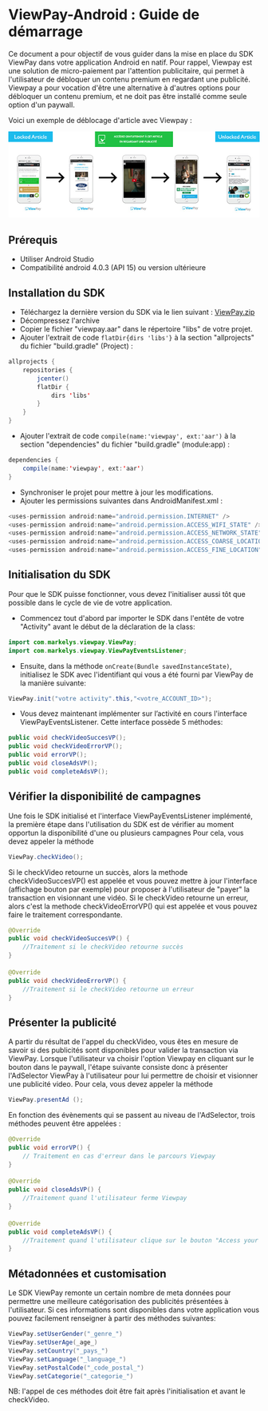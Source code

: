 # ViewPay-Android : Guide de démarrage

Ce document a pour objectif de vous guider dans la mise en place du SDK ViewPay dans votre application Android en natif.
Pour rappel, Viewpay est une solution de micro-paiement par l'attention publicitaire, qui permet à l'utilisateur de débloquer un contenu premium en regardant une publicité. Viewpay a pour vocation d'être une alternative à d'autres options pour débloquer un contenu premium, et ne doit pas être installé comme seule option d'un paywall.

Voici un exemple de déblocage d'article avec Viewpay : 

![sample](https://github.com/TechViewpay/ViewPay-iOS/blob/master/DocImages/parcours_vp_mobile3.png?raw=true)

## Prérequis

- Utiliser Android Studio
- Compatibilité android 4.0.3  (API 15) ou version ultérieure

## Installation du SDK

- Téléchargez la dernière version du SDK via le lien suivant : [ViewPay.zip](https://github.com/TechViewpay/ViewPay-Android/blob/master/Dist/ViewPay.zip?raw=true)
- Décompressez l'archive
-	Copier le fichier "viewpay.aar" dans le répertoire "libs" de votre projet.
- Ajouter l'extrait de code `flatDir{dirs 'libs'}` à la section "allprojects" du fichier "build.gradle" (Project) :
```java
allprojects {    
	repositories {       
		jcenter()       
		flatDir {        
			dirs 'libs'      
		}    
	} 
}
```

- Ajouter l'extrait de code `compile(name:'viewpay', ext:'aar')` à la section "dependencies" du fichier "build.gradle" (module:app) :
```java
dependencies {        
	compile(name:'viewpay', ext:'aar') 
}
```

- Synchroniser le projet pour mettre à jour les modifications.
-	Ajouter les permissions suivantes dans AndroidManifest.xml :
```java
<uses-permission android:name="android.permission.INTERNET" />
<uses-permission android:name="android.permission.ACCESS_WIFI_STATE" />
<uses-permission android:name="android.permission.ACCESS_NETWORK_STATE" />
<uses-permission android:name="android.permission.ACCESS_COARSE_LOCATION" />
<uses-permission android:name="android.permission.ACCESS_FINE_LOCATION" />
```

## Initialisation du SDK
Pour que le SDK puisse fonctionner, vous devez l'initialiser aussi tôt que possible dans le cycle de vie de votre application.

- Commencez tout d'abord par importer le SDK dans l'entête de votre "Activity" avant le début de la déclaration de la class:

```java
import com.markelys.viewpay.ViewPay;
import com.markelys.viewpay.ViewPayEventsListener;
```

- Ensuite, dans la méthode `onCreate(Bundle savedInstanceState)`, initialisez le SDK avec l'identifiant qui vous a été fourni par ViewPay de la manière suivante:

```java
ViewPay.init("votre activity".this,"<votre_ACCOUNT_ID>");  
```

-	Vous devez maintenant implémenter sur l’activité en cours l'interface ViewPayEventsListener. Cette interface possède 5 méthodes:

```java
public void checkVideoSuccesVP();
public void checkVideoErrorVP();
public void errorVP();
public void closeAdsVP();
public void completeAdsVP();
```

## Vérifier la disponibilité de campagnes

Une fois le SDK initialisé et l'interface ViewPayEventsListener implémenté, la première étape dans l'utilisation du SDK est de vérifier au moment opportun la disponibilité d'une ou plusieurs campagnes
Pour cela, vous devez appeler la méthode 

```java
ViewPay.checkVideo();
```

Si le checkVideo retourne un succès, alors la methode checkVideoSuccesVP() est appelée et vous pouvez mettre à jour l'interface (affichage bouton par exemple) pour proposer à l'utilisateur de "payer" la transaction en visionnant une vidéo. 
Si le checkVideo retourne un erreur, alors c'est la methode checkVideoErrorVP() qui est appelée et vous pouvez faire le traitement correspondante.

```java
@Override
public void checkVideoSuccesVP() {
    //Traitement si le checkVideo retourne succès	
}

@Override
public void checkVideoErrorVP() {
    //Traitement si le checkVideo retourne un erreur
}
```

## Présenter la publicité

A partir du résultat de l'appel du checkVideo, vous êtes en mesure de savoir si des publicités sont disponibles pour valider la transaction via ViewPay.
Lorsque l'utilisateur va choisir l'option Viewpay en cliquant sur le bouton dans le paywall, l'étape suivante consiste donc à présenter l'AdSelector ViewPay à l'utilisateur pour lui permettre de choisir et visionner une publicité video.
Pour cela, vous devez appeler la méthode 

```java
ViewPay.presentAd ();
```

En fonction des évènements qui se passent au niveau de l'AdSelector, trois méthodes peuvent être appelées :

```java
@Override
public void errorVP() {
    // Traitement en cas d'erreur dans le parcours Viewpay
}

@Override
public void closeAdsVP() {
    //Traitement quand l'utilisateur ferme Viewpay
}

@Override
public void completeAdsVP() {
    //Traitement quand l'utilisateur clique sur le bouton "Access your content"
}
```

## Métadonnées et customisation

Le SDK ViewPay remonte un certain nombre de meta données pour permettre une meilleure catégorisation des publicités présentées à l'utilisateur.
Si ces informations sont disponibles dans votre application vous pouvez facilement renseigner à partir des méthodes suivantes:

```java
ViewPay.setUserGender("_genre_") 
ViewPay.setUserAge(_age_) 
ViewPay.setCountry("_pays_") 
ViewPay.setLanguage("_language_") 
ViewPay.setPostalCode("_code_postal_") 
ViewPay.setCategorie("_categorie_")
```

NB: l'appel de ces méthodes doit être fait après l'initialisation et avant le checkVideo.
